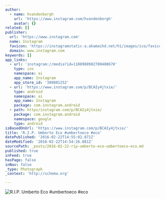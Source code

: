 ```yaml
---
author:
  - name: hvandenbergh
    url: 'https://www.instagram.com/hvandenbergh'
    avatar: {}
related: []
publisher:
  url: 'https://www.instagram.com'
  name: Instagram
  favicon: 'https://instagramstatic-a.akamaihd.net/h1/images/ico/favicon.ico/7cdab0872b15.ico'
  domain: www.instagram.com
keywords: []
app_links:
  - url: 'instagram://media?id=1188988982700480670'
    type: ios
    namespace: ai
    app_name: Instagram
    app_store_id: '389801252'
  - url: 'https://www.instagram.com/p/BCAIy4jtxie/'
    type: android
    namespace: ai
    app_name: Instagram
    package: com.instagram.android
  - path: https/instagram.com/p/BCAIy4jtxie/
    package: com.instagram.android
    namespace: google
    type: android
isBasedOnUrl: 'https://www.instagram.com/p/BCAIy4jtxie/'
title: 'R.I.P. Umberto Eco #umbertoeco #eco'
datePublished: '2016-02-22T14:55:02.871Z'
dateModified: '2016-02-22T14:54:26.081Z'
sourcePath: _posts/2016-02-22-rip-umberto-eco-umbertoeco-eco.md
published: true
inFeed: true
hasPage: false
inNav: false
_type: Photograph
_context: 'http://schema.org'

---
```

![R&period;I&period;P&period; Umberto Eco &num;umbertoeco &num;eco](https://scontent.cdninstagram.com/t51.2885-15/s640x640/sh0.08/e35/1170011_1272012026149367_1961792137_n.jpg?ig_cache_key=MTE4ODk4ODk4MjcwMDQ4MDY3MA%3D%3D.2)